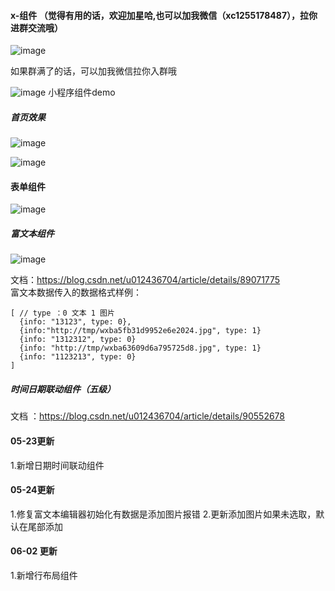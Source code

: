 #### x-组件 （觉得有用的话，欢迎加星哈,也可以加我微信（xc1255178487），拉你进群交流哦）
![image](https://github.com/xc1255178487/little_program/blob/master/pages/image/WechatIMG7.jpeg)


如果群满了的话，可以加我微信拉你入群哦


![image](https://github.com/xc1255178487/little_program/blob/master/pages/image/auth.jpeg)
小程序组件demo
##### 首页效果

![image](https://github.com/xc1255178487/little_program/blob/master/pages/image/index.png)

![image](https://github.com/xc1255178487/little_program/blob/master/pages/image/container.png)

#### 表单组件

![image](https://github.com/xc1255178487/little_program/blob/master/pages/image/form.png)

##### 富文本组件

![image](https://github.com/xc1255178487/little_program/blob/master/pages/image/richtext.png)

文档：https://blog.csdn.net/u012436704/article/details/89071775
<br />富文本数据传入的数据格式样例：
```
[ // type ：0 文本 1 图片
  {info: "13123", type: 0}, 
  {info:"http://tmp/wxba5fb31d9952e6e2024.jpg", type: 1}
  {info: "1312312", type: 0}
  {info: "http://tmp/wxba63609d6a795725d8.jpg", type: 1}
  {info: "1123213", type: 0}
]
```
##### 时间日期联动组件（五级）
文档 ：https://blog.csdn.net/u012436704/article/details/90552678

#### 05-23更新
1.新增日期时间联动组件

#### 05-24更新
1.修复富文本编辑器初始化有数据是添加图片报错
2.更新添加图片如果未选取，默认在尾部添加

#### 06-02 更新
1.新增行布局组件
